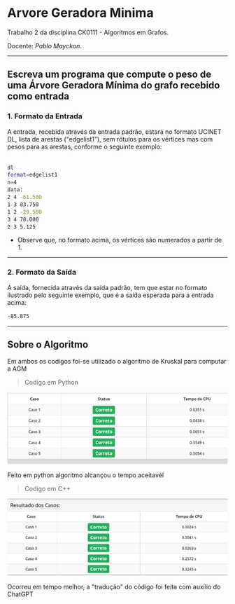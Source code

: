 # Arvore Geradora Minima

Trabalho 2 da disciplina CK0111 - Algoritmos em Grafos.

Docente: *Pablo Mayckon*.

---

## Escreva um programa que compute o peso de uma Árvore Geradora Mínima do grafo recebido como entrada

### 1. Formato da Entrada

A entrada, recebida através da entrada padrão, estará no formato UCINET DL, lista de arestas ("edgelist1"), sem rótulos para os vértices mas com pesos para as arestas, conforme o seguinte exemplo:

```bash

dl
format=edgelist1
n=4
data:
2 4 -61.500
1 3 83.750
1 2 -29.500
3 4 78.000
2 3 5.125
```

- Observe que, no formato acima, os vértices são numerados a partir de 1.

---

### 2. Formato da Saída

A saída, fornecida através da saída padrão, tem que estar no formato ilustrado pelo seguinte exemplo, que é a saída esperada para a entrada acima:

```bash
-85.875
```

---

## Sobre o Algoritmo

Em ambos os codigos foi-se utilizado o algoritmo de Kruskal para computar a AGM

> Codigo em Python

![nao encontrada](./img/trabalho-2-python.png)

Feito em python algoritmo alcançou o tempo aceitavél

> Codigo em C++

![nao encontrada](./img/trabalho-2-cpp.png)

Ocorreu em tempo melhor, a "tradução" do código foi feita com auxílio do ChatGPT
